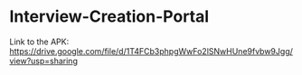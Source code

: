# Interview-Creation-Portal
Link to the APK: <br/>
https://drive.google.com/file/d/1T4FCb3phpgWwFo2lSNwHUne9fvbw9Jgg/view?usp=sharing
